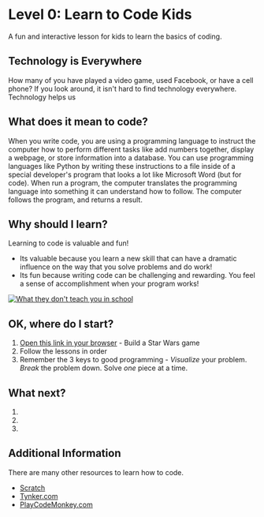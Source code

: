 # Level 0: Learn to Code Kids
A fun and interactive lesson for kids to learn the basics of coding.

## Technology is Everywhere
How many of you have played a video game, used Facebook, or have a cell phone?  If you look around, it isn't hard to find technology everywhere. Technology helps us

## What does it mean to code?
When you write code, you are using a programming language to instruct the computer how to perform different tasks like add numbers together, display a webpage, or store information into a database.  You can use programming languages like Python by writing these instructions to a file inside of a special developer's program that looks a lot like Microsoft Word (but for code).  When run a program, the computer translates the programming language into something it can understand how to follow.  The computer follows the program, and returns a result.

## Why should I learn?
Learning to code is valuable and fun!
* Its valuable because you learn a new skill that can have a dramatic influence on the way that you solve problems and do work!
* Its fun because writing code can be challenging and rewarding. You feel a sense of accomplishment when your program works!

[![What they don't teach you in school](http://img.youtube.com/vi/v7jSy_yE9U0/0.jpg)](http://www.youtube.com/watch?v=v7jSy_yE9U0)

## OK, where do I start?
1. [Open this link in your browser](https://studio.code.org/s/starwarsblocks/stage/1/puzzle/1) - Build a Star Wars game
2. Follow the lessons in order
3. Remember the 3 keys to good programming - *Visualize* your problem.  *Break* the problem down.  Solve *one* piece at a time.

## What next?
1.
2.
3.

## Additional Information
There are many other resources to learn how to code.
* [Scratch](https://scratch.mit.edu/)
* [Tynker.com](https://www.tynker.com/)
* [PlayCodeMonkey.com](https://www.playcodemonkey.com/coding-adventure/)

